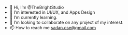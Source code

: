 - 👋 Hi, I’m @TheBrightStudio
- 👀 I’m interested in UI/UX, and Apps Design
- 🌱 I’m currently learning.
- 💞️ I’m looking to collaborate on any project of my interest.
- 📫 How to reach me sadan.cse@gmail.com

<!---
TheBrightStudio/TheBrightStudio is a ✨ special ✨ repository because its `README.md` (this file) appears on your GitHub profile.
You can click the Preview link to take a look at your changes.
--->
